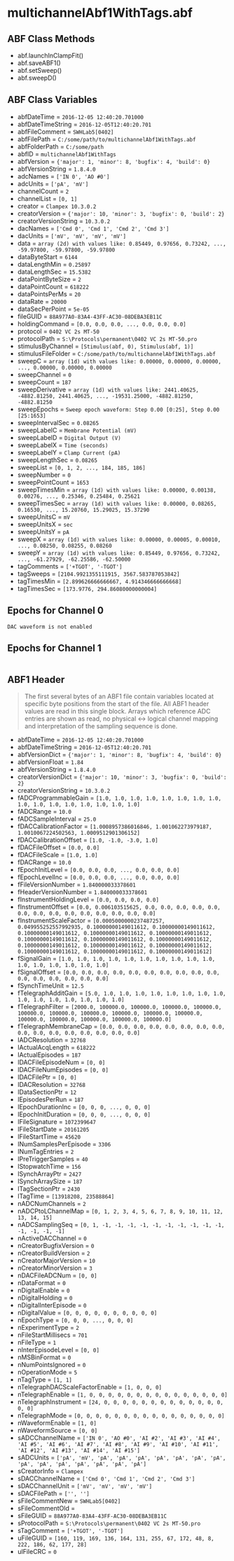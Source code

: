 # multichannelAbf1WithTags.abf

## ABF Class Methods

* abf.launchInClampFit()
* abf.saveABF1()
* abf.setSweep()
* abf.sweepD()

## ABF Class Variables

* abfDateTime = `2016-12-05 12:40:20.701000`
* abfDateTimeString = `2016-12-05T12:40:20.701`
* abfFileComment = `SWHLab5[0402]`
* abfFilePath = `C:/some/path/to/multichannelAbf1WithTags.abf`
* abfFolderPath = `C:/some/path`
* abfID = `multichannelAbf1WithTags`
* abfVersion = `{'major': 1, 'minor': 8, 'bugfix': 4, 'build': 0}`
* abfVersionString = `1.8.4.0`
* adcNames = `['IN 0', 'AO #0']`
* adcUnits = `['pA', 'mV']`
* channelCount = `2`
* channelList = `[0, 1]`
* creator = `Clampex 10.3.0.2`
* creatorVersion = `{'major': 10, 'minor': 3, 'bugfix': 0, 'build': 2}`
* creatorVersionString = `10.3.0.2`
* dacNames = `['Cmd 0', 'Cmd 1', 'Cmd 2', 'Cmd 3']`
* dacUnits = `['mV', 'mV', 'mV', 'mV']`
* data = `array (2d) with values like: 0.85449, 0.97656, 0.73242, ..., -59.97800, -59.97800, -59.97800`
* dataByteStart = `6144`
* dataLengthMin = `0.25897`
* dataLengthSec = `15.5382`
* dataPointByteSize = `2`
* dataPointCount = `618222`
* dataPointsPerMs = `20`
* dataRate = `20000`
* dataSecPerPoint = `5e-05`
* fileGUID = `88A977A0-83A4-43FF-AC30-08DEBA3EB11C`
* holdingCommand = `[0.0, 0.0, 0.0, ..., 0.0, 0.0, 0.0]`
* protocol = `0402 VC 2s MT-50`
* protocolPath = `S:\Protocols\permanent\0402 VC 2s MT-50.pro`
* stimulusByChannel = `[Stimulus(abf, 0), Stimulus(abf, 1)]`
* stimulusFileFolder = `C:/some/path/to/multichannelAbf1WithTags.abf`
* sweepC = `array (1d) with values like: 0.00000, 0.00000, 0.00000, ..., 0.00000, 0.00000, 0.00000`
* sweepChannel = `0`
* sweepCount = `187`
* sweepDerivative = `array (1d) with values like: 2441.40625, -4882.81250, 2441.40625, ..., -19531.25000, -4882.81250, -4882.81250`
* sweepEpochs = `Sweep epoch waveform: Step 0.00 [0:25], Step 0.00 [25:1653]`
* sweepIntervalSec = `0.08265`
* sweepLabelC = `Membrane Potential (mV)`
* sweepLabelD = `Digital Output (V)`
* sweepLabelX = `Time (seconds)`
* sweepLabelY = `Clamp Current (pA)`
* sweepLengthSec = `0.08265`
* sweepList = `[0, 1, 2, ..., 184, 185, 186]`
* sweepNumber = `0`
* sweepPointCount = `1653`
* sweepTimesMin = `array (1d) with values like: 0.00000, 0.00138, 0.00276, ..., 0.25346, 0.25484, 0.25621`
* sweepTimesSec = `array (1d) with values like: 0.00000, 0.08265, 0.16530, ..., 15.20760, 15.29025, 15.37290`
* sweepUnitsC = `mV`
* sweepUnitsX = `sec`
* sweepUnitsY = `pA`
* sweepX = `array (1d) with values like: 0.00000, 0.00005, 0.00010, ..., 0.08250, 0.08255, 0.08260`
* sweepY = `array (1d) with values like: 0.85449, 0.97656, 0.73242, ..., -61.27929, -62.25586, -62.50000`
* tagComments = `['+TGOT', '-TGOT']`
* tagSweeps = `[2104.9921355111915, 3567.583787053842]`
* tagTimesMin = `[2.899626666666667, 4.914346666666668]`
* tagTimesSec = `[173.9776, 294.86080000000004]`

## Epochs for Channel 0


```
DAC waveform is not enabled
```

## Epochs for Channel 1


```

```

## ABF1 Header

> The first several bytes of an ABF1 file contain variables     located at specific byte positions from the start of the file.     All ABF1 header values are read in this single block.     Arrays which reference ADC entries are shown as read, no physical <-> logical     channel mapping and interpretation of the sampling sequence is done. 

* abfDateTime = `2016-12-05 12:40:20.701000`
* abfDateTimeString = `2016-12-05T12:40:20.701`
* abfVersionDict = `{'major': 1, 'minor': 8, 'bugfix': 4, 'build': 0}`
* abfVersionFloat = `1.84`
* abfVersionString = `1.8.4.0`
* creatorVersionDict = `{'major': 10, 'minor': 3, 'bugfix': 0, 'build': 2}`
* creatorVersionString = `10.3.0.2`
* fADCProgrammableGain = `[1.0, 1.0, 1.0, 1.0, 1.0, 1.0, 1.0, 1.0, 1.0, 1.0, 1.0, 1.0, 1.0, 1.0, 1.0, 1.0]`
* fADCRange = `10.0`
* fADCSampleInterval = `25.0`
* fDACCalibrationFactor = `[1.0008957386016846, 1.001062273979187, 1.0010067224502563, 1.0009512901306152]`
* fDACCalibrationOffset = `[1.0, -1.0, -3.0, 1.0]`
* fDACFileOffset = `[0.0, 0.0]`
* fDACFileScale = `[1.0, 1.0]`
* fDACRange = `10.0`
* fEpochInitLevel = `[0.0, 0.0, 0.0, ..., 0.0, 0.0, 0.0]`
* fEpochLevelInc = `[0.0, 0.0, 0.0, ..., 0.0, 0.0, 0.0]`
* fFileVersionNumber = `1.840000033378601`
* fHeaderVersionNumber = `1.840000033378601`
* fInstrumentHoldingLevel = `[0.0, 0.0, 0.0, 0.0]`
* fInstrumentOffset = `[0.0, 0.006103515625, 0.0, 0.0, 0.0, 0.0, 0.0, 0.0, 0.0, 0.0, 0.0, 0.0, 0.0, 0.0, 0.0, 0.0]`
* fInstrumentScaleFactor = `[0.0005000000237487257, 0.049955252557992935, 0.10000000149011612, 0.10000000149011612, 0.10000000149011612, 0.10000000149011612, 0.10000000149011612, 0.10000000149011612, 0.10000000149011612, 0.10000000149011612, 0.10000000149011612, 0.10000000149011612, 0.10000000149011612, 0.10000000149011612, 0.10000000149011612, 0.10000000149011612]`
* fSignalGain = `[1.0, 1.0, 1.0, 1.0, 1.0, 1.0, 1.0, 1.0, 1.0, 1.0, 1.0, 1.0, 1.0, 1.0, 1.0, 1.0]`
* fSignalOffset = `[0.0, 0.0, 0.0, 0.0, 0.0, 0.0, 0.0, 0.0, 0.0, 0.0, 0.0, 0.0, 0.0, 0.0, 0.0, 0.0]`
* fSynchTimeUnit = `12.5`
* fTelegraphAdditGain = `[5.0, 1.0, 1.0, 1.0, 1.0, 1.0, 1.0, 1.0, 1.0, 1.0, 1.0, 1.0, 1.0, 1.0, 1.0, 1.0]`
* fTelegraphFilter = `[2000.0, 100000.0, 100000.0, 100000.0, 100000.0, 100000.0, 100000.0, 100000.0, 100000.0, 100000.0, 100000.0, 100000.0, 100000.0, 100000.0, 100000.0, 100000.0]`
* fTelegraphMembraneCap = `[0.0, 0.0, 0.0, 0.0, 0.0, 0.0, 0.0, 0.0, 0.0, 0.0, 0.0, 0.0, 0.0, 0.0, 0.0, 0.0]`
* lADCResolution = `32768`
* lActualAcqLength = `618222`
* lActualEpisodes = `187`
* lDACFileEpisodeNum = `[0, 0]`
* lDACFileNumEpisodes = `[0, 0]`
* lDACFilePtr = `[0, 0]`
* lDACResolution = `32768`
* lDataSectionPtr = `12`
* lEpisodesPerRun = `187`
* lEpochDurationInc = `[0, 0, 0, ..., 0, 0, 0]`
* lEpochInitDuration = `[0, 0, 0, ..., 0, 0, 0]`
* lFileSignature = `1072399647`
* lFileStartDate = `20161205`
* lFileStartTime = `45620`
* lNumSamplesPerEpisode = `3306`
* lNumTagEntries = `2`
* lPreTriggerSamples = `40`
* lStopwatchTime = `156`
* lSynchArrayPtr = `2427`
* lSynchArraySize = `187`
* lTagSectionPtr = `2430`
* lTagTime = `[13918208, 23588864]`
* nADCNumChannels = `2`
* nADCPtoLChannelMap = `[0, 1, 2, 3, 4, 5, 6, 7, 8, 9, 10, 11, 12, 13, 14, 15]`
* nADCSamplingSeq = `[0, 1, -1, -1, -1, -1, -1, -1, -1, -1, -1, -1, -1, -1, -1, -1]`
* nActiveDACChannel = `0`
* nCreatorBugfixVersion = `0`
* nCreatorBuildVersion = `2`
* nCreatorMajorVersion = `10`
* nCreatorMinorVersion = `3`
* nDACFileADCNum = `[0, 0]`
* nDataFormat = `0`
* nDigitalEnable = `0`
* nDigitalHolding = `0`
* nDigitalInterEpisode = `0`
* nDigitalValue = `[0, 0, 0, 0, 0, 0, 0, 0, 0, 0]`
* nEpochType = `[0, 0, 0, ..., 0, 0, 0]`
* nExperimentType = `2`
* nFileStartMillisecs = `701`
* nFileType = `1`
* nInterEpisodeLevel = `[0, 0]`
* nMSBinFormat = `0`
* nNumPointsIgnored = `0`
* nOperationMode = `5`
* nTagType = `[1, 1]`
* nTelegraphDACScaleFactorEnable = `[1, 0, 0, 0]`
* nTelegraphEnable = `[1, 0, 0, 0, 0, 0, 0, 0, 0, 0, 0, 0, 0, 0, 0, 0]`
* nTelegraphInstrument = `[24, 0, 0, 0, 0, 0, 0, 0, 0, 0, 0, 0, 0, 0, 0, 0]`
* nTelegraphMode = `[0, 0, 0, 0, 0, 0, 0, 0, 0, 0, 0, 0, 0, 0, 0, 0]`
* nWaveformEnable = `[1, 0]`
* nWaveformSource = `[0, 0]`
* sADCChannelName = `['IN 0', 'AO #0', 'AI #2', 'AI #3', 'AI #4', 'AI #5', 'AI #6', 'AI #7', 'AI #8', 'AI #9', 'AI #10', 'AI #11', 'AI #12', 'AI #13', 'AI #14', 'AI #15']`
* sADCUnits = `['pA', 'mV', 'pA', 'pA', 'pA', 'pA', 'pA', 'pA', 'pA', 'pA', 'pA', 'pA', 'pA', 'pA', 'pA', 'pA']`
* sCreatorInfo = `Clampex`
* sDACChannelName = `['Cmd 0', 'Cmd 1', 'Cmd 2', 'Cmd 3']`
* sDACChannelUnit = `['mV', 'mV', 'mV', 'mV']`
* sDACFilePath = `['', '']`
* sFileCommentNew = `SWHLab5[0402]`
* sFileCommentOld = `                                                        `
* sFileGUID = `88A977A0-83A4-43FF-AC30-08DEBA3EB11C`
* sProtocolPath = `S:\Protocols\permanent\0402 VC 2s MT-50.pro`
* sTagComment = `['+TGOT', '-TGOT']`
* uFileGUID = `[160, 119, 169, 136, 164, 131, 255, 67, 172, 48, 8, 222, 186, 62, 177, 28]`
* ulFileCRC = `0`
